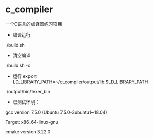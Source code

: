 # c_compiler
一个C语言的编译器练习项目

- 编译运行

./build.sh

- 清空编译

./build.sh -c

- 运行
export LD_LIBRARY_PATH=~/c_compiler/output/lib:$LD_LIBRARY_PATH

./output/bin/lexer_bin

- 已测试环境：

gcc version 7.5.0 (Ubuntu 7.5.0-3ubuntu1~18.04)

Target: x86_64-linux-gnu

cmake version 3.22.0
